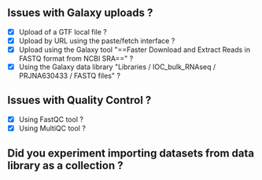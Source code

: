 ## Issues with Galaxy uploads ?
- [x] Upload of a GTF local file ?
- [x] Upload by URL using the paste/fetch interface ?
- [x] Upload using the Galaxy tool "==Faster Download and Extract Reads in FASTQ format from NCBI SRA==" ?
- [x] Using the Galaxy data library "Libraries / IOC_bulk_RNAseq / PRJNA630433 / FASTQ files" ?

## Issues with Quality Control ?
- [x] Using FastQC tool ? 
- [x] Using MultiQC tool ?

## Did you experiment importing datasets from data library as a collection ?
